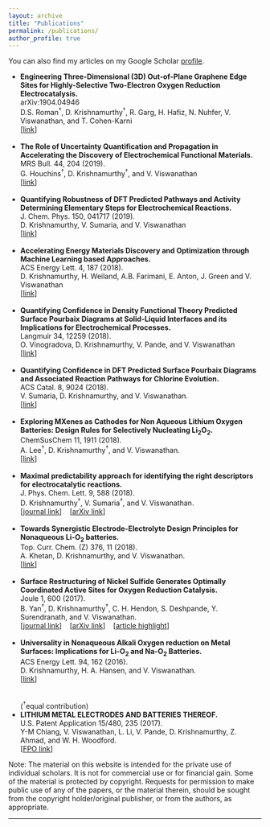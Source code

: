 ```yaml
---
layout: archive
title: "Publications"
permalink: /publications/
author_profile: true
---
```


  You can also find my articles on my Google Scholar <a href="https://scholar.google.com/citations?user=eom3zBwAAAAJ&hl=en"> profile</a>.
  
<ul>

  <li>
    <b>Engineering Three-Dimensional (3D) Out-of-Plane Graphene Edge Sites for Highly-Selective Two-Electron Oxygen Reduction Electrocatalysis.</b>
    <br> arXiv:1904.04946 
    <br>D.S. Roman<sup>&dagger;</sup>, D. Krishnamurthy<sup>&dagger;</sup>, R. Garg, H. Hafiz, N. Nuhfer, V. Viswanathan, and T. Cohen-Karni
    <br>[<a href="https://arxiv.org/abs/1904.04946">link</a>]</li>
      <br>
  
  <li>
    <b>The Role of Uncertainty Quantification and Propagation in Accelerating the Discovery of Electrochemical Functional Materials.</b>
    <br> MRS Bull. 44, 204 (2019).
    <br>G. Houchins<sup>&dagger;</sup>, D. Krishnamurthy<sup>&dagger;</sup>, and V. Viswanathan
    <br>[<a href="https://doi.org/10.1557/mrs.2019.45">link</a>]</li>
    <br>
  
  <li>
  <b>Quantifying Robustness of DFT Predicted Pathways and Activity Determining Elementary Steps for Electrochemical Reactions.</b>
  <br>J. Chem. Phys. 150, 041717 (2019).
  <br>D. Krishnamurthy, V. Sumaria, and V. Viswanathan
  <br>[<a href="https://doi.org/10.1063/1.5056167">link</a>]</li>
  <br>

  <li>
  <b>Accelerating Energy Materials Discovery and Optimization through Machine Learning based Approaches.</b>
  <br>ACS Energy Lett. 4, 187 (2018).
  <br>D. Krishnamurthy, H. Weiland, A.B. Farimani, E. Anton, J. Green and V. Viswanathan
  <br>[<a href="https://dx.doi.org/10.1021/acsenergylett.8b02278">link</a>]</li>
  <br>

  <li>
  <b>Quantifying Confidence in Density Functional Theory Predicted Surface Pourbaix Diagrams at Solid-Liquid Interfaces and its Implications for Electrochemical Processes.</b>
  <br>Langmuir 34, 12259 (2018).
  <br>O. Vinogradova, D. Krishnamurthy, V. Pande, and V. Viswanathan
  <br>[<a href="https://dx.doi.org/10.1021/acs.langmuir.8b02219">link</a>]</li>
  <br>

  <li>
<b>Quantifying Confidence in DFT Predicted Surface Pourbaix Diagrams and Associated Reaction Pathways for Chlorine Evolution.</b>
<br>ACS Catal. 8, 9024 (2018).
<br>V. Sumaria, D. Krishnamurthy, and V. Viswanathan.
<br>[<a href="https://pubs.acs.org/doi/10.1021/acscatal.8b01432">link</a>]</li>
<br>
  <li>
    <b>Exploring MXenes as Cathodes for Non Aqueous Lithium Oxygen Batteries: Design Rules for Selectively Nucleating Li<sub>2</sub>O<sub>2</sub>.</b>
    <br>ChemSusChem 11, 1911 (2018).
    <br>A. Lee<sup>&dagger;</sup>, D. Krishnamurthy<sup>&dagger;</sup>, and V. Viswanathan.
    <br>[<a href="https://onlinelibrary.wiley.com/doi/abs/10.1002/cssc.201801224">link</a>]</li>
  <br>
    <li>
<b>Maximal predictability approach for identifying the right descriptors for electrocatalytic reactions.</b>
    <br>J. Phys. Chem. Lett. 9, 588 (2018).
    <br>D. Krishnamurthy<sup>&dagger;</sup>, V. Sumaria<sup>&dagger;</sup>, and V. Viswanathan. 
<br>
    [<a href="https://pubs.acs.org/doi/abs/10.1021/acs.jpclett.7b02895">journal link</a>]&nbsp;&nbsp;&nbsp;&nbsp;[<a href="https://arxiv.org/abs/1709.02875">arXiv link</a>]&nbsp;&nbsp;&nbsp;&nbsp;</li>
<br>
  <li>
<b>Towards Synergistic Electrode-Electrolyte Design Principles for Nonaqueous Li-O<sub>2</sub> batteries.</b>
<br>Top. Curr. Chem. (Z) 376, 11 (2018).
    <br>A. Khetan, D. Krishnamurthy, and V. Viswanathan.<br>
    [<a href="https://doi.org/10.1007/s41061-018-0188-1">link</a>]</li>
<br>
  <li>
<b>Surface Restructuring of Nickel Sulfide Generates Optimally Coordinated Active Sites for Oxygen Reduction Catalysis.</b>
    <br>Joule 1, 600 (2017).
    <br>B. Yan<sup>&dagger;</sup>, D. Krishnamurthy<sup>&dagger;</sup>, C. H. Hendon, S. Deshpande, Y. Surendranath, and V. Viswanathan. <br>
    [<a href="https://doi.org/10.1016/j.joule.2017.08.020">journal link</a>]&nbsp;&nbsp;&nbsp;&nbsp;[<a href="https://arxiv.org/abs/1706.04090">arXiv link</a>]&nbsp;&nbsp;&nbsp;&nbsp;[<a href="https://doi.org/10.1016/j.joule.2017.10.003">article highlight</a>]</li>
    <br>
  <li>
    <b>Universality in Nonaqueous Alkali Oxygen reduction on Metal Surfaces: Implications for Li-O<sub>2</sub> and Na-O<sub>2</sub> Batteries.</b>
    <br>ACS Energy Lett. 94, 162 (2016).
    <br>D. Krishnamurthy, H. A. Hansen, and V. Viswanathan.<br>
    [<a href="http://pubs.acs.org/doi/full/10.1021/acsenergylett.6b00102">link</a>]</li>
<br>
<br>
(<sup>&dagger;</sup>equal contribution)
   <li>
    <b>LITHIUM METAL ELECTRODES AND BATTERIES THEREOF.</b>
    <br>U.S. Patent Application 15/480, 235 (2017).
    <br>Y-M Chiang, V. Viswanathan, L. Li, V. Pande, D. Krishnamurthy, Z. Ahmad, and W. H. Woodford.
    <br>[<a href="http://www.freepatentsonline.com/y2017/0288281.html">FPO link</a>]</li>
</ul>

Note: The material on this website is intended for the private use of individual scholars. It is not for commercial use or for financial gain. Some of the material is protected by copyright. Requests for permission to make public use of any of the papers, or the material therein, should be sought from the copyright holder/original publisher, or from the authors, as appropriate.
<hr>

